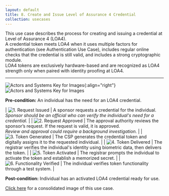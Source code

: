 ```yaml
---
layout: default
title: 8. Create and Issue Level of Assurance 4 Credential
collection: usecases
---
```


This use case describes the process for creating and issuing a credential at Level of Assurance 4 (LOA4).  
A credential token meets LOA4 when it uses multiple factors for authentication (see Authentication Use Case), includes regular online checks that the credential is still valid, and includes a strong cryptographic module.  
LOA4 tokens are exclusively hardware-based and are recognized as LOA4 strength only when paired with identity proofing at LOA4.  

---

![Actors and Systems Key for Images](../../img/usecases/clabelissuance.png){:align="right"}
![Actors and Systems Key for Images](../../img/usecases/createloa4key.png)

**Pre-condition:** An individual has the need for an LOA4 credential.

| ![1. Request Issued](../../img/usecases/createloa4s1.png)  | A sponsor requests a credential for the individual. <br/><em> Sponsor should be an official who can verify the individual's need for a credential.</em> |
| ![2. Request Approved](../../img/usecases/createloa4s2.png)  | The approval authority reviews the sponsor’s request. If the request is valid, it is approved. <br/><em> Review and approval could require a background investigation.</em> |
| ![3. Token Generated](../../img/usecases/createloa4s3.png)  | The CSP generates the credential token and digitally assigns it to the requested individual.  |
| ![4. Token Delivered](../../img/usecases/createloa4s4.png)  | The registrar verifies the individual's identity using biometric data, then delivers the token.  |
| ![5. Token Activated](../../img/usecases/createloa4s5.png)  | The registrar prompts the individual to activate the token and establish a memorized secret.  |
| ![6. Functionality Verified](../../img/usecases/createloa4s6.png)  | The individual verifies token functionality through a test system.  |

**Post-condition:** Individual has an activated LOA4 credential ready for use.

[Click here](../../img/LOA4Cred.png) for a consolidated image of this use case.

